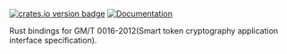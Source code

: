[![crates.io version badge](https://img.shields.io/crates/v/skf-api?label=skf-api)](https://crates.io/crates/skf-api)
[![Documentation](https://docs.rs/skf-api/badge.svg)](https://docs.rs/skf-api)

Rust bindings for GM/T 0016-2012(Smart token cryptography application interface specification).